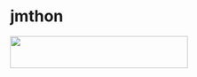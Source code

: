 # jmthon

<p align="left"><a href="https://heroku.com/deploy?template=https:/VVHPP/github.com//roz"> <img src="https://img.shields.io/badge/Deploy%20To%20Heroku-purple?style=for-the-badge&logo=heroku" width="320" height="58.45"/></a></p>
